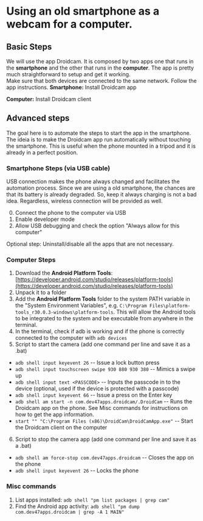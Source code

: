 # Using an old smartphone as a webcam for a computer.

## Basic Steps
We will use the app Droidcam. It is composed by two apps one that runs in the **smartphone** and the other that runs in the **computer**. 
The app is pretty much straightforward to setup and get it working.   
Make sure that both devices are connected to the same network. Follow the app instructions.
**Smartphone:** Install Droidcam app

**Computer:** Install Droidcam client

## Advanced steps
The goal here is to automate the steps to start the app in the smartphone. The ideia is to make the Droidcam app run automatically without touching the smartphone. 
This is useful when the phone mounted in a tripod and it is already in a perfect position.

### Smartphone Steps (via USB cable) ###
USB connection makes the phone always changed and facilitates the automation process.
Since we are using a old smartphone, the chances are that its battery is already degraded. So, keep it always charging is not a bad idea. 
Regardless, wireless connection will be provided as well.
 
0. Connect the phone to the computer via USB
1. Enable developer mode
2. Allow USB debugging and check the option "Always allow for this computer"

Optional step: Uninstall/disable all the apps that are not necessary.

### Computer Steps ###
1. Download the **Android Platform Tools**: [https://developer.android.com/studio/releases/platform-tools](https://developer.android.com/studio/releases/platform-tools)
2. Unpack it to a folder
3. Add the **Android Platform Tools** folder to the system PATH variable in the "System Environment Variables", e.g. `C:\Program Files\platform-tools_r30.0.3-windows\platform-tools`.
This will allow the Android tools to be integrated to the system and be executable from anywhere in the terminal.
4. In the terminal, check if adb is working and if the phone is correctly connected to the computer with `adb devices`
5. Script to start the camera (add one command per line and save it as a .bat)
  * `adb shell input keyevent 26` -- Issue a lock button press
  * `adb shell input touchscreen swipe 930 880 930 380` -- Mimics a swipe up
  * `adb shell input text <PASSCODE>` -- Inputs the passcode in to the device (optional, used if the device is protected with a passcode)
  * `adb shell input keyevent 66` -- Issue a press on the Enter key
  * `adb shell am start -n com.dev47apps.droidcam/.DroidCam` -- Runs the Droidcam app on the phone. See Misc commands for instructions on how to get the app information. 
  * `start "" "C:\Program Files (x86)\DroidCam\DroidCamApp.exe"` -- Start the Droidcam client on the computer
6. Script to stop the camera app (add one command per line and save it as a .bat)
  * `adb shell am force-stop com.dev47apps.droidcam` -- Closes the app on the phone
  * `adb shell input keyevent 26` -- Locks the phone
  
### Misc commands ###
1. List apps installed: `adb shell "pm list packages | grep cam"`
2. Find the Android app activity: `adb shell "pm dump com.dev47apps.droidcam | grep -A 1 MAIN"`
